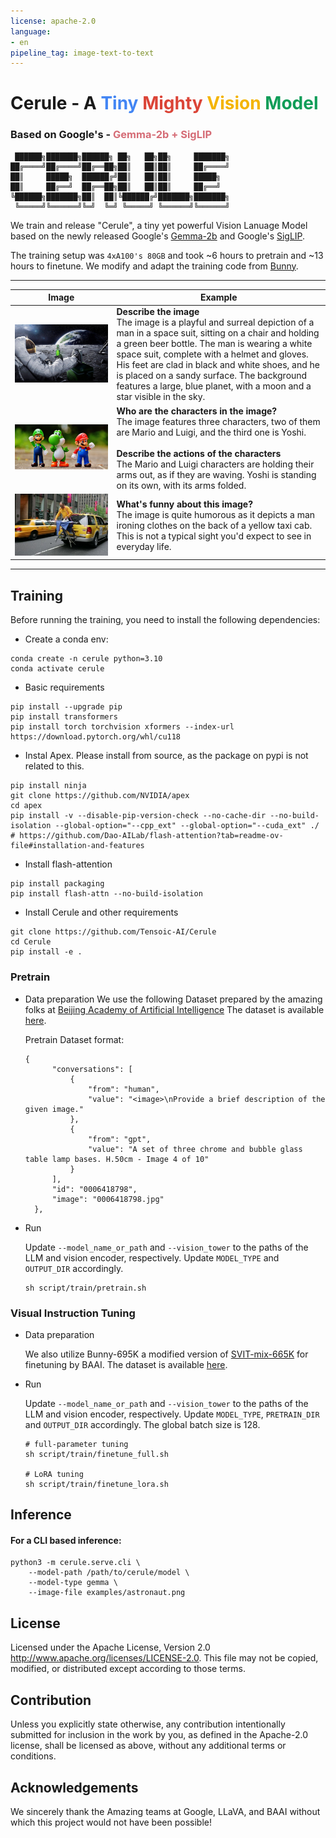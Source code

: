 ```yaml
---
license: apache-2.0
language:
- en
pipeline_tag: image-text-to-text
---
```


# Cerule - A <span style="color: #4285F4;">Tiny</span> <span style="color: #DB4437;">Mighty</span> <span style="color: #F4B400;">Vision</span> <span style="color: #0F9D58;">Model</span>
### Based on Google's - <span style="color: #D56c76;">Gemma-2b + SigLIP</span>



```
 ██████╗███████╗██████╗ ██╗   ██╗██╗     ███████╗
██╔════╝██╔════╝██╔══██╗██║   ██║██║     ██╔════╝
██║     █████╗  ██████╔╝██║   ██║██║     █████╗  
██║     ██╔══╝  ██╔══██╗██║   ██║██║     ██╔══╝  
╚██████╗███████╗██║  ██║╚██████╔╝███████╗███████╗
 ╚═════╝╚══════╝╚═╝  ╚═╝ ╚═════╝ ╚══════╝╚══════╝                                                               
 ```                                                               


                        


We train and release "Cerule", a tiny yet powerful Vision Lanuage Model based on the newly released Google's [Gemma-2b](https://huggingface.co/google/gemma-2b) and Google's [SigLIP](https://huggingface.co/google/siglip-so400m-patch14-384). 


The training setup was `4xA100's 80GB` and took ~6 hours to pretrain and ~13 hours to finetune. We modify and adapt the training code from [Bunny](https://github.com/BAAI-DCAI/Bunny). 

---
| Image | Example |
|-------|---------|
| ![astronaut](examples/astronaut.png) | **Describe the image**<br>The image is a playful and surreal depiction of a man in a space suit, sitting on a chair and holding a green beer bottle. The man is wearing a white space suit, complete with a helmet and gloves. His feet are clad in black and white shoes, and he is placed on a sandy surface. The background features a large, blue planet, with a moon and a star visible in the sky. |
| ![mario](examples/mario.png) | **Who are the characters in the image?**<br>The image features three characters, two of them are Mario and Luigi, and the third one is Yoshi.<br><br>**Describe the actions of the characters**<br>The Mario and Luigi characters are holding their arms out, as if they are waving. Yoshi is standing on its own, with its arms folded. |
| ![extreme_ironing](examples/extreme_ironing.jpg) | **What's funny about this image?**<br>The image is quite humorous as it depicts a man ironing clothes on the back of a yellow taxi cab. This is not a typical sight you'd expect to see in everyday life. |
---


## Training

Before running the training, you need to install the following dependencies:

* Create a conda env:
```
conda create -n cerule python=3.10
conda activate cerule
```
* Basic requirements
```
pip install --upgrade pip
pip install transformers
pip install torch torchvision xformers --index-url https://download.pytorch.org/whl/cu118
```

* Instal Apex. Please install from source, as the package on pypi is not related to this.
```
pip install ninja
git clone https://github.com/NVIDIA/apex
cd apex
pip install -v --disable-pip-version-check --no-cache-dir --no-build-isolation --global-option="--cpp_ext" --global-option="--cuda_ext" ./
# https://github.com/Dao-AILab/flash-attention?tab=readme-ov-file#installation-and-features
```
* Install flash-attention
```
pip install packaging
pip install flash-attn --no-build-isolation
```
* Install Cerule and other requirements
```
git clone https://github.com/Tensoic-AI/Cerule
cd Cerule
pip install -e .
```

### Pretrain

* Data preparation
  We use the following Dataset prepared by the amazing folks at [Beijing Academy of Artificial Intelligence](https://huggingface.co/BAAI)
  The dataset is available [here](https://www.modelscope.cn/datasets/BoyaWu10/Bunny-v1.0-data).

  Pretrain Dataset format:
  ```
  {
        "conversations": [
            {
                "from": "human",
                "value": "<image>\nProvide a brief description of the given image."
            },
            {
                "from": "gpt",
                "value": "A set of three chrome and bubble glass table lamp bases. H.50cm - Image 4 of 10"
            }
        ],
        "id": "0006418798",
        "image": "0006418798.jpg"
    },
  ```

* Run

  Update `--model_name_or_path` and `--vision_tower` to the paths of the LLM and vision encoder, respectively. Update `MODEL_TYPE` and `OUTPUT_DIR` accordingly.

  ```shell
  sh script/train/pretrain.sh
  ```

### Visual Instruction Tuning

* Data preparation

  We also utilize Bunny-695K a modified version of [SVIT-mix-665K](https://arxiv.org/abs/2307.04087) for finetuning by BAAI.
  The dataset is available [here](https://www.modelscope.cn/datasets/BoyaWu10/Bunny-v1.0-data).

* Run

  Update `--model_name_or_path` and `--vision_tower` to the paths of the LLM and vision encoder, respectively. Update `MODEL_TYPE`, `PRETRAIN_DIR` and `OUTPUT_DIR` accordingly. The global batch size is 128.
  
  ```shell
  # full-parameter tuning
  sh script/train/finetune_full.sh
  
  # LoRA tuning
  sh script/train/finetune_lora.sh
  ```


## Inference
#### For a CLI based inference:
```
python3 -m cerule.serve.cli \
	--model-path /path/to/cerule/model \
	--model-type gemma \
	--image-file examples/astronaut.png
```

## License
Licensed under the Apache License, Version 2.0 http://www.apache.org/licenses/LICENSE-2.0. This file may not be copied, modified, or distributed except according to those terms.

## Contribution
Unless you explicitly state otherwise, any contribution intentionally submitted for inclusion in the work by you, as defined in the Apache-2.0 license, shall be licensed as above, without any additional terms or conditions.

## Acknowledgements
We sincerely thank the Amazing teams at Google, LLaVA, and BAAI without which this project would not have been possible!






